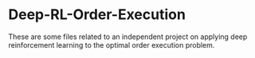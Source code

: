 # Deep-RL-Order-Execution


These are some files related to an independent project on applying deep reinforcement learning to the optimal order execution problem. 
